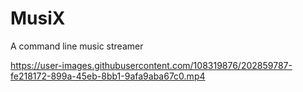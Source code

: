 # MusiX
A command line music streamer



https://user-images.githubusercontent.com/108319876/202859787-fe218172-899a-45eb-8bb1-9afa9aba67c0.mp4

